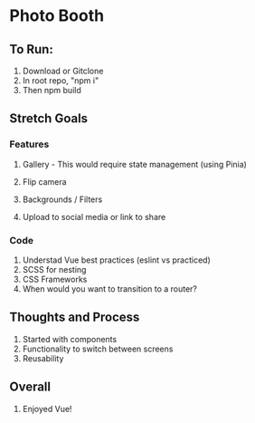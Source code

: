 # Photo Booth

## To Run: 
1. Download or Gitclone
2. In root repo, "npm i"
3. Then npm build


## Stretch Goals 
  ### Features
  1. Gallery
    - This would require state management (using Pinia)

  2. Flip camera
  3. Backgrounds / Filters
  4. Upload to social media or link to share

  ### Code
  1. Understad Vue best practices (eslint vs practiced)
  2. SCSS for nesting
  3. CSS Frameworks
  4. When would you want to transition to a router?

## Thoughts and Process
1. Started with components
2. Functionality to switch between screens
3. Reusability


## Overall
1. Enjoyed Vue! 

